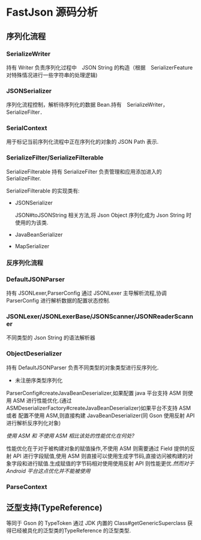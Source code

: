 # FastJson 源码分析

## 序列化流程

### SerializeWriter

持有 Writer 负责序列化过程中　JSON String 的构造（根据　SerializerFeature　对特殊情况进行一些字符串的处理逻辑)

### JSONSerializer

序列化流程控制，解析待序列化的数据 Bean.持有　SerializeWriter，SerializeFilter．

### SerialContext

用于标记当前序列化流程中正在序列化的对象的 JSON Path 表示.

### SerializeFilter/SerializeFilterable

SerializeFilterable 持有 SerializeFilter 负责管理和应用添加进入的 SerializeFilter.

SerializeFilterable 的实现类有:

- JSONSerializer
  
  JSON#toJSONString 相关方法,将 Json Object 序列化成为 Json String 时使用的为该类.

- JavaBeanSerializer
- MapSerializer

### 反序列化流程

### DefaultJSONParser

持有 JSONLexer,ParserConfig 通过 JSONLexer 主导解析流程,协调 ParserConfig 进行解析数据的配置状态控制.

### JSONLexer/JSONLexerBase/JSONScanner/JSONReaderScanner

不同类型的 Json String 的语法解析器

### ObjectDeserializer

持有 DefaultJSONParser 负责不同类型的对象类型进行反序列化.

- 未注册序类型序列化

ParserConfig#createJavaBeanDeserializer,如果配置 java 平台支持 ASM 则使用 ASM 进行性能优化.(通过 ASMDeserializerFactory#createJavaBeanDeserializer)如果平台不支持 ASM 或者 配置不使用 ASM,则直接构建 JavaBeanDeserializer(同 Gson 使用反射 API 进行解析反序列化对象)

*使用 ASM 和 不使用 ASM 相比该处的性能优化在何处?*

性能优化在于对于被构建对象的赋值操作,不使用 ASM 则需要通过 Field 提供的反射 API 进行字段赋值,使用 ASM 则直接可以使用生成字节码,直接访问被构建的对象字段和进行赋值.生成赋值的字节码相对使用使用反射 API 则性能更优.*然而对于 Android 平台这点优化并不能被使用*

### ParseContext

## 泛型支持(TypeReference)

等同于 Gson 的 TypeToken 通过 JDK 内置的 Class#getGenericSuperclass 获得已经被具化的泛型类的TypeReference 的泛型类型.
